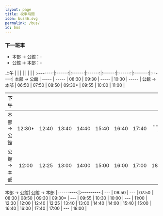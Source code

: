 ```yaml
---
layout: page
title: 校車時間
icon: bus46.svg
permalink: /bus/
id: bus
---
```


### 下一班車

- 本部 → 公館：<span id="ben" class="next">-</time>
- 公館 → 本部：<span id="gung" class="next">-</span>

<div class="small-hide" markdown="block">
上午       |        |        |        |       |         |         |        |
:--------:|:------:|:------:|:------:|:------:|:------:|:-------:|:------:|
本部 → 公館 | -----  | -----  | 08:30  | 09:30  | -----  | 10:30  | -----  |
公館 → 本部 | 06:50  | 07:50  | 08:50  | 09:30* | 09:55  | 10:00  | 11:00  |

下午       |        |        |        |       |         |         |         |       |
:--------:|:------:|:------:|:------:|:-----:|:-------:|:-------:|:-------:|:-----:|
本部 → 公館 | 12:30* | 12:40  | 13:40  | 14:40  | 15:40  | 16:40  | 17:40  | -----  |
公館 → 本部 | 12:00  | 12:25  | 13:00  | 14:00  | 15:00  | 16:00  | 17:00  | 18:00  |

</div>

<div class="big-hide" markdown="block">
 本部 → 公館| 公館 → 本部 |
:---------:|:----------:|
	 ---   |    06:50   |
	 ---   |    07:50   |
    08:30  |    08:50   |
    09:30  |   09:30*   |
     ---   |    09:55   |
    10:30  |    10:00   |
     ---   |    11:00   |
	12:30  |    12:00   |
	12:40  |    12:25   |
	13:40  |    13:00   |
	14:40  |    14:00   |
	15:40  |    15:00   |
	16:40  |    16:00   |
	17:40  |    17:00   |
	 ---   |    18:00   |
     
</div>

<script src="{{site.baseurl}}/javascript/bus.js"></script>

